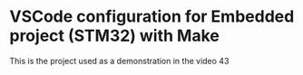 # VSCode configuration for Embedded project (STM32) with Make

This is the project used as a demonstration in the video 43
